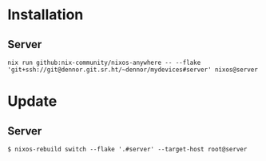 # Installation

## Server

```
nix run github:nix-community/nixos-anywhere -- --flake 'git+ssh://git@dennor.git.sr.ht/~dennor/mydevices#server' nixos@server
```

# Update
## Server

```
$ nixos-rebuild switch --flake '.#server' --target-host root@server
```
